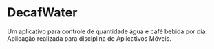 # DecafWater
 Um aplicativo para controle de quantidade água e café bebida por dia. Aplicação realizada para disciplina de Aplicativos Móveis.
